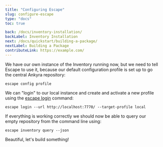 ```yaml
---
title: "Configuring Escape"
slug: configure-escape
type: "docs"
toc: true

back: /docs/inventory-installation/
backLabel: Inventory Installation
next: /docs/quickstart/building-a-package/
nextLabel: Building a Package
contributeLink: https://example.com/
---
```


We have our own instance of the Inventory running now, but we need to tell
Escape to use it, because our default configuration profile is set up to go the
central Ankyra repository:

```
escape config profile
```

We can "login" to our local instance and create and activate a new profile 
using the [escape login](/docs/reference/escape_login/) command:

```
escape login --url http://localhost:7770/ --target-profile local
```

If everything is working correctly we should now be able to query our empty repository 
from the command line using:

```
escape inventory query --json
```

Beautiful, let's build something!
